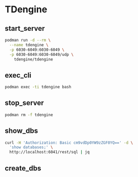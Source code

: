 # TDengine

## start_server

```bash
podman run -d --rm \
  --name tdengine \
  -p 6030-6049:6030-6049 \
  -p 6030-6049:6030-6049/udp \
    tdengine/tdengine
```

## exec_cli

```bash
podman exec -ti tdengine bash
```

## stop_server

```bash
podman rm -f tdengine
```

## show_dbs

```bash
curl -H 'Authorization: Basic cm9vdDp0YW9zZGF0YQ==' -d \
  'show databases;' \
  http://localhost:6041/rest/sql | jq
```

## create_dbs
